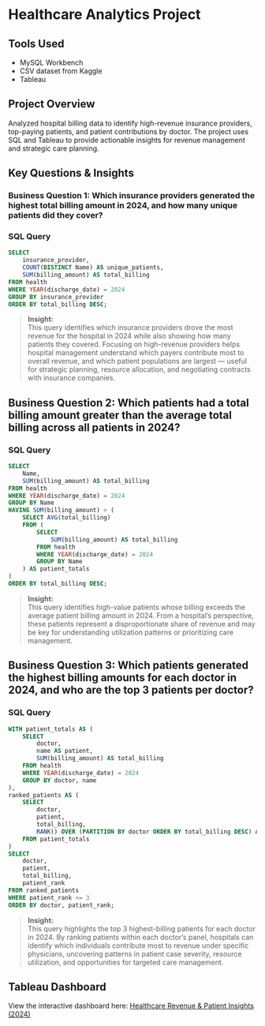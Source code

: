 # Healthcare Analytics Project

## Tools Used
- MySQL Workbench
- CSV dataset from Kaggle
- Tableau

## Project Overview
Analyzed hospital billing data to identify high-revenue insurance providers, top-paying patients, and patient contributions by doctor. The project uses SQL and Tableau to provide actionable insights for revenue management and strategic care planning.

## Key Questions & Insights

### Business Question 1: Which insurance providers generated the highest total billing amount in 2024, and how many unique patients did they cover?

### SQL Query
```sql
SELECT 
    insurance_provider,
    COUNT(DISTINCT Name) AS unique_patients,
    SUM(billing_amount) AS total_billing
FROM health
WHERE YEAR(discharge_date) = 2024
GROUP BY insurance_provider
ORDER BY total_billing DESC;
```

> **Insight:**  
> This query identifies which insurance providers drove the most revenue for the hospital in 2024 while also showing how many patients they covered. Focusing on high-revenue providers helps hospital management understand which payers contribute most to overall revenue, and which patient populations are largest — useful for strategic planning, resource allocation, and negotiating contracts with insurance companies.

## Business Question 2: Which patients had a total billing amount greater than the average total billing across all patients in 2024?

### SQL Query
```sql
SELECT 
    Name,
    SUM(billing_amount) AS total_billing
FROM health
WHERE YEAR(discharge_date) = 2024
GROUP BY Name
HAVING SUM(billing_amount) > (
    SELECT AVG(total_billing)
    FROM (
        SELECT 
            SUM(billing_amount) AS total_billing
        FROM health
        WHERE YEAR(discharge_date) = 2024
        GROUP BY Name
    ) AS patient_totals
)
ORDER BY total_billing DESC;
```

> **Insight:**  
> This query identifies high-value patients whose billing exceeds the average patient billing amount in 2024. From a hospital’s perspective, these patients represent a disproportionate share of revenue and may be key for understanding utilization patterns or prioritizing care management.


## Business Question 3: Which patients generated the highest billing amounts for each doctor in 2024, and who are the top 3 patients per doctor?

### SQL Query
```sql
WITH patient_totals AS (
    SELECT 
        doctor,
        name AS patient,
        SUM(billing_amount) AS total_billing
    FROM health
    WHERE YEAR(discharge_date) = 2024
    GROUP BY doctor, name
),
ranked_patients AS (
    SELECT 
        doctor,
        patient,
        total_billing,
        RANK() OVER (PARTITION BY doctor ORDER BY total_billing DESC) AS patient_rank
    FROM patient_totals
)
SELECT 
    doctor,
    patient,
    total_billing,
    patient_rank
FROM ranked_patients
WHERE patient_rank <= 3
ORDER BY doctor, patient_rank;
```

> **Insight:**  
> This query highlights the top 3 highest-billing patients for each doctor in 2024. By ranking patients within each doctor’s panel, hospitals can identify which individuals contribute most to revenue under specific physicians, uncovering patterns in patient case severity, resource utilization, and opportunities for targeted care management.

## Tableau Dashboard

View the interactive dashboard here: [Healthcare Revenue & Patient Insights (2024)](https://public.tableau.com/app/profile/xavier.fragoso/viz/HospitalAnalyticsDashboard_17580762106200/HealthcareRevenuePatientInsights2024)
